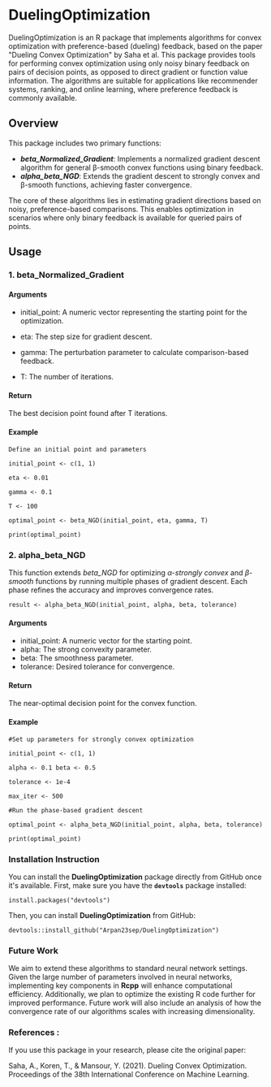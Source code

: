 # DuelingOptimization

DuelingOptimization is an R package that implements algorithms for convex optimization with preference-based (dueling) feedback, based on the paper "Dueling Convex Optimization" by Saha et al. This package provides tools for performing convex optimization using only noisy binary feedback on pairs of decision points, as opposed to direct gradient or function value information. The algorithms are suitable for applications like recommender systems, ranking, and online learning, where preference feedback is commonly available.

## Overview 

This package includes two primary functions:

-   ***beta_Normalized_Gradient***: Implements a normalized gradient descent algorithm for general β-smooth convex functions using binary feedback.
-   ***alpha_beta_NGD***: Extends the gradient descent to strongly convex and β-smooth functions, achieving faster convergence.

The core of these algorithms lies in estimating gradient directions based on noisy, preference-based comparisons. This enables optimization in scenarios where only binary feedback is available for queried pairs of points.

## Usage 

### 1. beta_Normalized_Gradient

#### Arguments 

-   initial_point: A numeric vector representing the starting point for the optimization.

-   eta: The step size for gradient descent.

-   gamma: The perturbation parameter to calculate comparison-based feedback.

-   T: The number of iterations.

#### Return

The best decision point found after T iterations.

#### Example 

`Define an initial point and parameters`

`initial_point <- c(1, 1)`

`eta <- 0.01`

`gamma <- 0.1`

`T <- 100`

`optimal_point <- beta_NGD(initial_point, eta, gamma, T)`

`print(optimal_point)`

### 2. alpha_beta_NGD 

This function extends *beta_NGD* for optimizing *α-strongly convex* and *β-smooth* functions by running multiple phases of gradient descent. Each phase refines the accuracy and improves convergence rates.

`result <- alpha_beta_NGD(initial_point, alpha, beta, tolerance)`

#### Arguments 

-   initial_point: A numeric vector for the starting point.
-   alpha: The strong convexity parameter.
-   beta: The smoothness parameter.
-   tolerance: Desired tolerance for convergence.

#### Return 

The near-optimal decision point for the convex function.

#### Example 

`#Set up parameters for strongly convex optimization`

`initial_point <- c(1, 1)`

`alpha <- 0.1 beta <- 0.5`

`tolerance <- 1e-4`

`max_iter <- 500`

`#Run the phase-based gradient descent`

`optimal_point <- alpha_beta_NGD(initial_point, alpha, beta, tolerance)`

`print(optimal_point)`

### Installation Instruction

You can install the **DuelingOptimization** package directly from GitHub once it\'s available. First, make sure you have the **`devtools`** package installed:

`install.packages("devtools")`

Then, you can install **DuelingOptimization** from GitHub:

`devtools::install_github("Arpan23sep/DuelingOptimization")`

### Future Work

We aim to extend these algorithms to standard neural network settings. Given the large number of parameters involved in neural networks, implementing key components in **Rcpp** will enhance computational efficiency. Additionally, we plan to optimize the existing R code further for improved performance. Future work will also include an analysis of how the convergence rate of our algorithms scales with increasing dimensionality.

### References :

If you use this package in your research, please cite the original paper:

Saha, A., Koren, T., & Mansour, Y. (2021). Dueling Convex Optimization. Proceedings of the 38th International Conference on Machine Learning.
